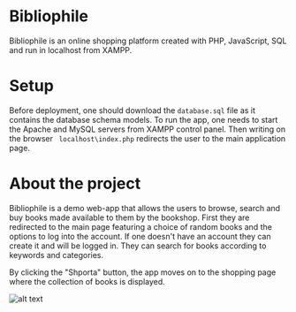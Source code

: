 # Bibliophile
Bibliophile is an online shopping platform created with PHP, JavaScript, SQL and run in localhost from XAMPP.

# Setup
Before deployment, one should download the ```database.sql``` file as it contains the database schema models. To run the app, one needs to start the Apache and MySQL servers from XAMPP control panel. Then writing on the browser ``` localhost\index.php``` redirects the user to the main application page. 

# About the project
Bibliophile is a demo web-app that allows the users to browse, search and buy books made available to them by the bookshop. First they are redirected to the main page featuring a choice of random books and the options to log into the account. If one doesn't have an account they can create it and will be logged in. They can search for  books according to keywords and categories.

By clicking the "Shporta" button, the app moves on to the shopping page where the collection of books is displayed. 

![alt text](https://github.com/Qwerier/web-project/main_page.PNG?raw=true)
